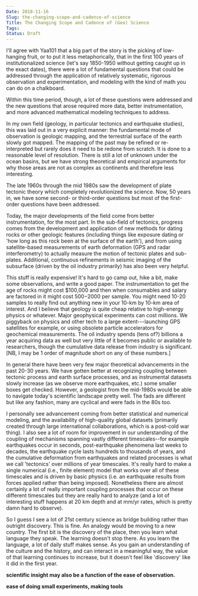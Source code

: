 ```yaml
---
Date: 2018-11-16
Slug: the-changing-scope-and-cadence-of-science
Title: The Changing Scope and Cadence of (Geo) Science
Tags:
Status: Draft
---
```



I'll agree with Yaa101 that a big part of the story is the picking of
low-hanging fruit, or to put it less metaphorically, that in the first 100
years of institutionalized science (let's say 1850-1950 without getting
caught up in the exact dates), there were a lot of fundamental questions that
could be addressed through the application of relatively systematic, rigorous
observation and experimentation, and modeling with the kind of math you can
do on a chalkboard.

Within this time period, though, a lot of these questions were addressed and
the new questions that arose required more data, better instrumentation, and
more advanced mathematical modeling techniques to address.

In my own field (geology, in particular tectonics and earthquake studies),
this was laid out in a very explicit manner: the fundamental mode of
observation is geologic mapping, and the terrestrial surface of the earth
slowly got mapped. The mapping of the past may be refined or re-interpreted
but rarely does it need to be redone from scratch. It is done to a reasonable
level of resolution. There is still a lot of unknown under the ocean basins,
but we have strong theoretical and empirical arguments for why those areas
are not as complex as continents and therefore less interesting.

The late 1960s through the mid 1980s saw the development of plate tectonic
theory which completely revolutionized the science. Now, 50 years in, we have
some second- or third-order questions but most of the first-order questions
have been addressed.

Today, the major developments of the field come from better instrumentation,
for the most part. In the sub-field of tectonics, progress comes from the
development and application of new methods for dating rocks or other geologic
features (including things like exposure dating or 'how long as this rock
been at the surface of the earth'), and from using satellite-based
measurements of earth deformation (GPS and radar interferometry) to actually
measure the motion of tectonic plates and sub-plates. Additional, continuous
refinements in seismic imaging of the subsurface (driven by the oil industry
primarily) has also been very helpful.

This stuff is really expensive! It's hard to go camp out, hike a bit, make
some observations, and write a good paper. The instrumentation to get the age
of rocks might cost $100,000 and then when consumables and salary are
factored in it might cost $500-$2000 per sample. You might need 10-20 samples
to really find out anything new in your 10-km by 10-km area of interest. And
I believe that geology is quite cheap relative to high-energy physics or
whatever. Major geophysical experiments can cost millions. We piggyback on
physics and other tech to a large extent---launching GPS satellites for
example, or using obsolete particle accelerators for geochemical
measurements. The oil industry spends (tens of?) billions a year acquiring
data as well but very little of it becomes public or available to
researchers, though the cumulative data release from industry is significant.
[NB, I may be 1 order of magnitude short on any of these numbers.]

In general there have been very few major theoretical advancements in the past
20-30 years. We have gotten better at recognizing coupling between tectonic
process and earth surface processes, and as instrumental datasets slowly
increase (as we observe more earthquakes, etc.) some smaller boxes get
checked. However, a geologist from the mid-1980s would be able to navigate
today's scientific landscape pretty well. The fads are different but like any
fashion, many are cyclical and were fads in the 80s too.

I personally see advancement coming from better statistical and numerical
modeling, and the availability of high-quality global datasets (primarily
created through large international collaborations, which is a post-cold war
thing). I also see a lot of room for improvement in our understanding of the
coupling of mechanisms spanning vastly different timescales--for example
earthquakes occur in seconds, post-earthquake phenomena last weeks to
decades, the earthquake cycle lasts hundreds to thousands of years, and the
cumulative deformation from earthquakes and related processes is what we call
'tectonics' over millions of year timescales. It's really hard to make a
single numerical (i.e., finite element) model that works over all of these
timescales and is driven by basic physics (i.e. an earthquake results from
forces applied rather than being imposed). Nonetheless there are almost
certainly a lot of really important coupling processes that occur on these
different timescales but they are really hard to analyze (and a lot of
interesting stuff happens at 20 km depth and at mm/yr rates, which is pretty
damn hard to observe).

So I guess I see a lot of 21st century science as bridge building rather than 
outright discovery. This is fine. An analogy would be moving to a new country. 
The first bit is the discovery of the place, then you learn what language they 
speak. The learning doesn't stop there. As you learn the language, a lot of 
daily stuff makes sense. As you gain an understanding of the culture and the 
history, and can interact in a meaningful way, the value of that learning 
continues to increase, but it doesn't feel like 'discovery' like it did in the 
first year. 



**scientific insight may also be a function of the ease of observation.**

**ease of doing small experiments, making tools**